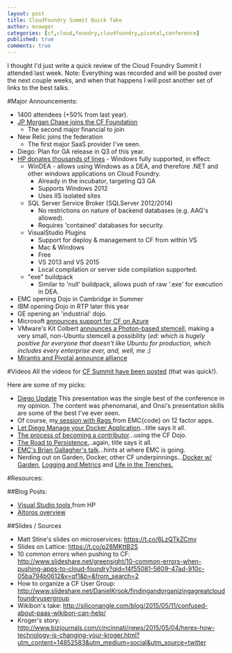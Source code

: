 ```yaml
---
layout: post
title: CloudFoundry Summit Quick Take
author: mcowger
categories: [cf,cloud,foundry,cloudfoundry,pivotal,conference]
published: true
comments: true
---
```


I thought I'd just write a quick review of the Cloud Foundry Summit I attended last week.  Note: Everything was recorded and will be posted over the next couple weeks, and when that happens I will post another set of links to the best talks.

#Major Announcements:
* 1400 attendees (+50% from last year).
* [JP Morgan Chase joins the CF Foundation](http://leverhawk.com/five-takeaways-from-the-jpmorgan-chase-paas-announcement-20130308211)
	* The second major financial to join
* New Relic joins the federation
  * The first major SaaS provider I've seen.
* Diego:  Plan for GA release in Q3 of this year.
* [HP donates thousands of lines](http://lists.cloudfoundry.org/pipermail/cf-dev/2015-May/000023.html) - Windows fully supported, in effect:
  * WinDEA - allows using Windows as a DEA, and therefore .NET and other windows applications on Cloud Foundry.
  	 * Already in the incubator, targeting Q3 GA
  	 * Supports Windows 2012
  	 * Uses IIS isolated sites
  * SQL Server Service Broker (SQLServer 2012/2014)
      * No restrictions on nature of backend databases (e.g. AAG's allowed).
      * Requires 'contained' databases for security.
  * VisualStudio Plugins
      * Support for deploy & management to CF from within VS
      * Mac & Windows
      * Free
      * VS 2013 and VS 2015
      * Local compilation or server side compilation supported.
  * "exe" buildpack
    * Similar to 'null' buildpack, allows push of raw '.exe' for execution in DEA.
* EMC opening Dojo in Cambridge in Summer
* IBM opening Dojo in RTP later this year
* GE opening an 'industrial' dojo.
* Microsoft [announces support for CF on Azure ](http://azure.microsoft.com/blog/2015/05/07/want-to-learn-more-about-cloud-foundry-on-azure/)
* VMware's Kit Colbert [announces a Photon-based stemcell](https://twitter.com/wattersjames/status/598167559712604161), making a very small, non-Ubuntu stemcell a possibility (*ed: which is hugely positive for everyone that doesn't like Ubuntu for production, which includes every enterprise ever, and, well, me :)*
* [Mirantis and Pivotal announce alliance](http://www.forbes.com/sites/benkepes/2015/05/11/mirantis-and-pivotal-ink-a-deal-part-brand-building-part-customer-value-add/)


#Videos
All the videos for [CF Summit have been posted](https://www.youtube.com/playlist?list=PLhuMOCWn4P9g-UMN5nzDiw78zgf5rJ4gR) (that was quick!).

Here are some of my picks:

* [Diego Update](https://www.youtube.com/watch?v=SSxI9eonBVs&list=PLhuMOCWn4P9g-UMN5nzDiw78zgf5rJ4gR&index=32)  This presentation was the single best of the conference in my opinion.  The content was phenomanal, and Onsi's presentation skills are some of the best I've ever seen.
* Of course, m[y session with Rags ](https://www.youtube.com/watch?v=QOz1UOf6MdU&list=PLhuMOCWn4P9g-UMN5nzDiw78zgf5rJ4gR&index=39)from EMC{code} on 12 factor apps.
* [Let Diego Manage your Docker Application](https://www.youtube.com/watch?v=tQC8vz1dedI&list=PLhuMOCWn4P9g-UMN5nzDiw78zgf5rJ4gR&index=58)...title says it all.
* [The process of becoming a contributor](https://www.youtube.com/watch?v=GTAqlblhELo&list=PLhuMOCWn4P9g-UMN5nzDiw78zgf5rJ4gR&index=54)...using the CF Dojo.
* [The Road to Persistence.](https://www.youtube.com/watch?v=3Ut6Qdd2FHY&list=PLhuMOCWn4P9g-UMN5nzDiw78zgf5rJ4gR&index=55)..again, title says it all.
* [EMC's Brian Gallagher's talk](https://www.youtube.com/watch?v=dHgupDLiS2A&list=PLhuMOCWn4P9g-UMN5nzDiw78zgf5rJ4gR&index=43)...hints at where EMC is going.
* Nerding out on Garden, Docker, other CF underpinnings...[Docker w/ Garden](https://www.youtube.com/watch?v=x_Zshlq4vgE&list=PLhuMOCWn4P9g-UMN5nzDiw78zgf5rJ4gR&index=31), [Logging and Metrics](https://www.youtube.com/watch?v=jTxnCV7wjeA&list=PLhuMOCWn4P9g-UMN5nzDiw78zgf5rJ4gR&index=29) and [Life in the Trenches.](https://www.youtube.com/watch?v=c07WxRw30Vs&list=PLhuMOCWn4P9g-UMN5nzDiw78zgf5rJ4gR&index=6)


#Resources:

##Blog Posts:
* [Visual Studio tools ](http://t.co/0PGaCdbc1u) from HP
* [Altoros overview](http://blog.altoros.com/cloud-foundry-summit-2015-day-one.html)

##Slides / Sources
* Matt Stine's slides on microservices: https://t.co/6LzQTkZCmv
* Slides on Lattice: https://t.co/p28MKttB2S
* 10 common errors when pushing to CF: http://www.slideshare.net/greensight/10-common-errors-when-pushing-apps-to-cloud-foundry?qid=f4f55081-5609-47ad-910c-05ba794b0612&v=qf1&b=&from_search=2
* How to organize a CF User Group: http://www.slideshare.net/DanielKrook/findingandorganizingagreatcloudfoundryusergroup
* Wikibon's take: http://siliconangle.com/blog/2015/05/11/confused-about-paas-wikibon-can-help/
* Kroger's story: http://www.bizjournals.com/cincinnati/news/2015/05/04/heres-how-technology-is-changing-your-kroger.html?utm_content=14852583&utm_medium=social&utm_source=twitter

